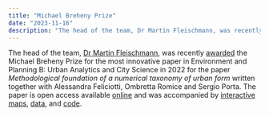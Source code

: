 ```yaml
---
title: "Michael Breheny Prize"
date: "2023-11-16"
description: "The head of the team, Dr Martin Fleischmann, was recently awarded the Michael Breheny Prize for the most innovative paper in Environment and Planning B: Urban Analytics and City Science in 2022 for the paper Methodological foundation of a numerical taxonomy of urban form written together with Alessandra Feliciotti, Ombretta Romice and Sergio Porta."
---
```


The head of the team, [Dr Martin Fleischmann](https://martinfleischmann.net/), was recently [awarded](https://journals.sagepub.com/doi/full/10.1177/23998083231210914) the Michael Breheny Prize for the most innovative paper in Environment and Planning B: Urban Analytics and City Science in 2022 for the paper <span class="pygment">_Methodological foundation of a numerical taxonomy of urban form_</span> written together with Alessandra Feliciotti, Ombretta Romice and Sergio Porta. The paper is open access available [online](https://doi.org/10.1177/23998083211059835) and was accompanied by [interactive maps](https://martinfleischmann.net/numerical-taxonomy-maps/), [data](https://doi.org/10.6084/m9.figshare.16897102.v1), and [code](https://github.com/martinfleis/numerical-taxonomy-paper).
